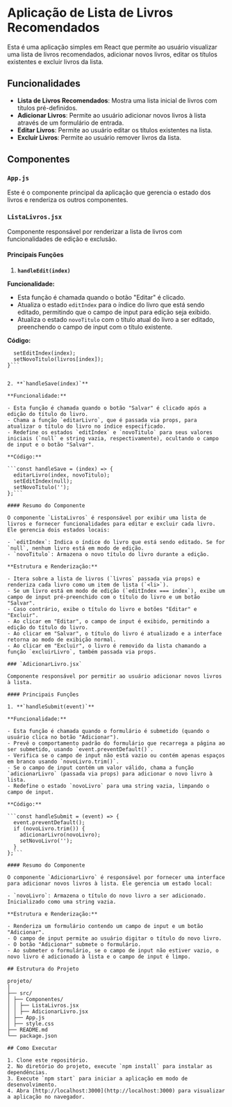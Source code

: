 # Aplicação de Lista de Livros Recomendados

Esta é uma aplicação simples em React que permite ao usuário visualizar uma lista de livros recomendados, adicionar novos livros, editar os títulos existentes e excluir livros da lista.

## Funcionalidades

- **Lista de Livros Recomendados**: Mostra uma lista inicial de livros com títulos pré-definidos.
- **Adicionar Livros**: Permite ao usuário adicionar novos livros à lista através de um formulário de entrada.
- **Editar Livros**: Permite ao usuário editar os títulos existentes na lista.
- **Excluir Livros**: Permite ao usuário remover livros da lista.

## Componentes

### `App.js`

Este é o componente principal da aplicação que gerencia o estado dos livros e renderiza os outros componentes.

### `ListaLivros.jsx`

Componente responsável por renderizar a lista de livros com funcionalidades de edição e exclusão.

#### Principais Funções

1. **`handleEdit(index)`**

**Funcionalidade:**

- Esta função é chamada quando o botão "Editar" é clicado.
- Atualiza o estado `editIndex` para o índice do livro que está sendo editado, permitindo que o campo de input para edição seja exibido.
- Atualiza o estado `novoTitulo` com o título atual do livro a ser editado, preenchendo o campo de input com o título existente.

**Código:**

```const handleEdit = (index) => {
  setEditIndex(index);
  setNovoTitulo(livros[index]);
}```


2. **`handleSave(index)`**

**Funcionalidade:**

- Esta função é chamada quando o botão "Salvar" é clicado após a edição do título do livro.
- Chama a função `editarLivro`, que é passada via props, para atualizar o título do livro no índice especificado.
- Redefine os estados `editIndex` e `novoTitulo` para seus valores iniciais (`null` e string vazia, respectivamente), ocultando o campo de input e o botão "Salvar".

**Código:**

```const handleSave = (index) => {
  editarLivro(index, novoTitulo);
  setEditIndex(null);
  setNovoTitulo('');
};```

#### Resumo do Componente

O componente `ListaLivros` é responsável por exibir uma lista de livros e fornecer funcionalidades para editar e excluir cada livro. Ele gerencia dois estados locais:

- `editIndex`: Indica o índice do livro que está sendo editado. Se for `null`, nenhum livro está em modo de edição.
- `novoTitulo`: Armazena o novo título do livro durante a edição.

**Estrutura e Renderização:**

- Itera sobre a lista de livros (`livros` passada via props) e renderiza cada livro como um item de lista (`<li>`).
- Se um livro está em modo de edição (`editIndex === index`), exibe um campo de input pré-preenchido com o título do livro e um botão "Salvar".
- Caso contrário, exibe o título do livro e botões "Editar" e "Excluir".
- Ao clicar em "Editar", o campo de input é exibido, permitindo a edição do título do livro.
- Ao clicar em "Salvar", o título do livro é atualizado e a interface retorna ao modo de exibição normal.
- Ao clicar em "Excluir", o livro é removido da lista chamando a função `excluirLivro`, também passada via props.

### `AdicionarLivro.jsx`

Componente responsável por permitir ao usuário adicionar novos livros à lista.

#### Principais Funções

1. **`handleSubmit(event)`**

**Funcionalidade:**

- Esta função é chamada quando o formulário é submetido (quando o usuário clica no botão "Adicionar").
- Prevê o comportamento padrão do formulário que recarrega a página ao ser submetido, usando `event.preventDefault()`.
- Verifica se o campo de input não está vazio ou contém apenas espaços em branco usando `novoLivro.trim()`.
- Se o campo de input contém um valor válido, chama a função `adicionarLivro` (passada via props) para adicionar o novo livro à lista.
- Redefine o estado `novoLivro` para uma string vazia, limpando o campo de input.

**Código:**

```const handleSubmit = (event) => {
  event.preventDefault();
  if (novoLivro.trim()) {
    adicionarLivro(novoLivro);
    setNovoLivro('');
  }
};```

#### Resumo do Componente

O componente `AdicionarLivro` é responsável por fornecer uma interface para adicionar novos livros à lista. Ele gerencia um estado local:

- `novoLivro`: Armazena o título do novo livro a ser adicionado. Inicializado como uma string vazia.

**Estrutura e Renderização:**

- Renderiza um formulário contendo um campo de input e um botão "Adicionar".
- O campo de input permite ao usuário digitar o título do novo livro.
- O botão "Adicionar" submete o formulário.
- Ao submeter o formulário, se o campo de input não estiver vazio, o novo livro é adicionado à lista e o campo de input é limpo.

## Estrutura do Projeto

projeto/
│
├── src/
│ ├── Componentes/
│ │ ├── ListaLivros.jsx
│ │ ├── AdicionarLivro.jsx
│ ├── App.js
│ ├── style.css
├── README.md
└── package.json

## Como Executar

1. Clone este repositório.
2. No diretório do projeto, execute `npm install` para instalar as dependências.
3. Execute `npm start` para iniciar a aplicação em modo de desenvolvimento.
4. Abra [http://localhost:3000](http://localhost:3000) para visualizar a aplicação no navegador.
```
